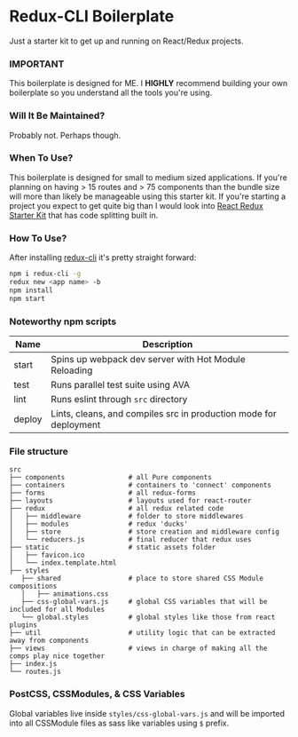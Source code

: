# Redux-CLI Boilerplate
Just a starter kit to get up and running on React/Redux projects.  

### IMPORTANT 
This boilerplate is designed for ME.  I **HIGHLY** recommend building your own
boilerplate so you understand all the tools you're using.  

### Will It Be Maintained?
Probably not.  Perhaps though.  

### When To Use?
This boilerplate is designed for small to medium sized applications.  If you're
planning on having > 15 routes and > 75 components than the bundle size will more
than likely be manageable using this starter kit.  If you're starting a project
you expect to get quite big than I would look into [React Redux Starter Kit](https://github.com/davezuko/react-redux-starter-kit) that
has code splitting built in.

### How To Use?
After installing [redux-cli](https://github.com/SpencerCDixon/redux-cli) it's pretty straight forward:

```sh
npm i redux-cli -g
redux new <app name> -b
npm install
npm start
```

### Noteworthy npm scripts
|Name|Description|
|---|---|
|start|Spins up webpack dev server with Hot Module Reloading|
|test|Runs parallel test suite using AVA|
|lint|Runs eslint through `src` directory|
|deploy|Lints, cleans, and compiles src in production mode for deployment|

### File structure
```
src
├── components                # all Pure components
├── containers                # containers to 'connect' components
├── forms                     # all redux-forms
├── layouts                   # layouts used for react-router
├── redux                     # all redux related code
│   ├── middleware            # folder to store middlewares
│   ├── modules               # redux 'ducks'
│   ├── store                 # store creation and middleware config
│   └── reducers.js           # final reducer that redux uses
├── static                    # static assets folder
│   ├── favicon.ico
│   └── index.template.html
├── styles
   ├── shared                 # place to store shared CSS Module compositions
   │   ├── animations.css
   ├── css-global-vars.js     # global CSS variables that will be included for all Modules
   └── global.styles          # global styles like those from react plugins
├── util                      # utility logic that can be extracted away from components
├── views                     # views in charge of making all the comps play nice together
├── index.js
└── routes.js
```

### PostCSS, CSSModules, & CSS Variables
Global variables live inside `styles/css-global-vars.js` and will be imported
into all CSSModule files as sass like variables using `$` prefix.
